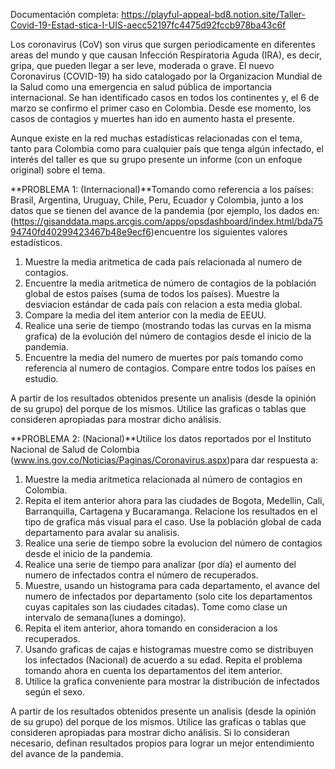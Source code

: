 Documentación completa:
https://playful-appeal-bd8.notion.site/Taller-Covid-19-Estad-stica-I-UIS-aecc52197fc4475d92fccb978ba43c6f


Los coronavirus (CoV) son virus que surgen periodicamente en diferentes areas del mundo y que causan Infección Respiratoria Aguda (IRA), es decir, gripa, que pueden llegar a ser leve, moderada o grave. El nuevo Coronavirus (COVID-19) ha sido catalogado por la Organizacion Mundial de la Salud como una emergencia en salud pública de importancia internacional. Se han identificado casos en todos los continentes y, el 6 de marzo se confirmo el primer caso en Colombia. Desde ese momento, los casos de contagios y muertes han ido en aumento hasta el presente.

Aunque existe en la red muchas estadísticas relacionadas con el tema, tanto para Colombia como para cualquier país que tenga algún infectado, el interés del taller es que su grupo presente un informe (con un enfoque original) sobre el tema.

**PROBLEMA 1: (Internacional)**Tomando como referencia a los países: Brasil, Argentina, Uruguay, Chile, Peru, Ecuador y Colombia, junto a los datos que se tienen del avance de la pandemia (por ejemplo, los dados en:(https://gisanddata.maps.arcgis.com/apps/opsdashboard/index.html/bda7594740fd40299423467b48e9ecf6)encuentre los siguientes valores estadísticos.

1. Muestre la media aritmetica de cada país relacionada al numero de contagios.
2. Encuentre la media aritmetica de número de contagios de la población global de estos países (suma de todos los países). Muestre la desviacion estándar de cada país con relacion a esta media global.
3. Compare la media del item anterior con la media de EEUU.
4. Realice una serie de tiempo (mostrando todas las curvas en la misma grafica) de la evolución del número de contagios desde el inicio de la pandemia.
5. Encuentre la media del numero de muertes por país tomando como referencia al numero de contagios. Compare entre todos los países en estudio.

A partir de los resultados obtenidos presente un analisis (desde la opinión de su grupo) del porque de los mismos. Utilice las graficas o tablas que consideren apropiadas para mostrar dicho análisis.

**PROBLEMA 2: (Nacional)**Utilice los datos reportados por el Instituto Nacional de Salud de Colombia (www.ins.gov.co/Noticias/Paginas/Coronavirus.aspx)para dar respuesta a:

1. Muestre la media aritmetica relacionada al número de contagios en Colombia.
2. Repita el item anterior ahora para las ciudades de Bogota, Medellin, Cali, Barranquilla, Cartagena y Bucaramanga. Relacione los resultados en el tipo de grafica más visual para el caso. Use la población global de cada departamento para avalar su analisis.
3. Realice una serie de tiempo sobre la evolucion del número de contagios desde el inicio de la pandemia.
4. Realice una serie de tiempo para analizar (por día) el aumento del numero de infectados contra el número de recuperados.
5. Muestre, usando un histograma para cada departamento, el avance del numero de infectados por departamento (solo cite los departamentos cuyas capitales son las ciudades citadas). Tome como clase un intervalo de semana(lunes a domingo).
6. Repita el item anterior, ahora tomando en consideracion a los recuperados.
7. Usando graficas de cajas e histogramas muestre como se distribuyen los infectados (Nacional) de acuerdo a su edad. Repita el problema tomando ahora en cuenta los departamentos del item anterior.
8. Utilice la grafica conveniente para mostrar la distribución de infectados según el sexo.

A partir de los resultados obtenidos presente un analisis (desde la opinión de su grupo) del porque de los mismos. Utilice las graficas o tablas que consideren apropiadas para mostrar dicho análisis. Si lo consideran necesario, definan resultados propios para lograr un mejor entendimiento del avance de la pandemia.
